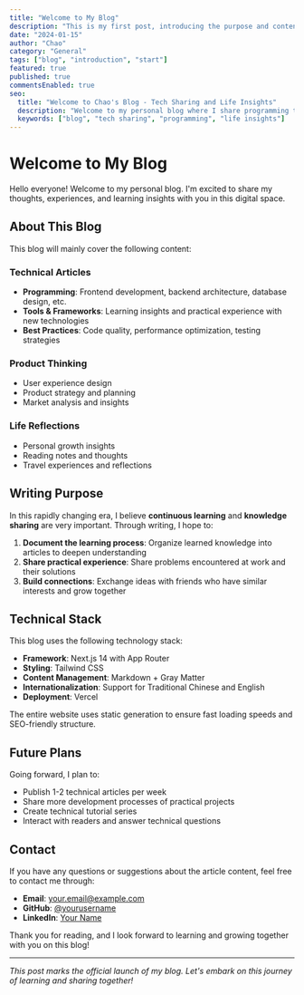 ```yaml
---
title: "Welcome to My Blog"
description: "This is my first post, introducing the purpose and content direction of this blog."
date: "2024-01-15"
author: "Chao"
category: "General"
tags: ["blog", "introduction", "start"]
featured: true
published: true
commentsEnabled: true
seo:
  title: "Welcome to Chao's Blog - Tech Sharing and Life Insights"
  description: "Welcome to my personal blog where I share programming techniques, product design insights, and reflections on life."
  keywords: ["blog", "tech sharing", "programming", "life insights"]
---
```


# Welcome to My Blog

Hello everyone! Welcome to my personal blog. I'm excited to share my thoughts, experiences, and learning insights with you in this digital space.

## About This Blog

This blog will mainly cover the following content:

### Technical Articles
- **Programming**: Frontend development, backend architecture, database design, etc.
- **Tools & Frameworks**: Learning insights and practical experience with new technologies
- **Best Practices**: Code quality, performance optimization, testing strategies

### Product Thinking
- User experience design
- Product strategy and planning
- Market analysis and insights

### Life Reflections
- Personal growth insights
- Reading notes and thoughts
- Travel experiences and reflections

## Writing Purpose

In this rapidly changing era, I believe **continuous learning** and **knowledge sharing** are very important. Through writing, I hope to:

1. **Document the learning process**: Organize learned knowledge into articles to deepen understanding
2. **Share practical experience**: Share problems encountered at work and their solutions
3. **Build connections**: Exchange ideas with friends who have similar interests and grow together

## Technical Stack

This blog uses the following technology stack:

- **Framework**: Next.js 14 with App Router
- **Styling**: Tailwind CSS
- **Content Management**: Markdown + Gray Matter
- **Internationalization**: Support for Traditional Chinese and English
- **Deployment**: Vercel

The entire website uses static generation to ensure fast loading speeds and SEO-friendly structure.

## Future Plans

Going forward, I plan to:

- Publish 1-2 technical articles per week
- Share more development processes of practical projects
- Create technical tutorial series
- Interact with readers and answer technical questions

## Contact

If you have any questions or suggestions about the article content, feel free to contact me through:

- **Email**: your.email@example.com
- **GitHub**: [@yourusername](https://github.com/yourusername)
- **LinkedIn**: [Your Name](https://linkedin.com/in/yourprofile)

Thank you for reading, and I look forward to learning and growing together with you on this blog!

---

*This post marks the official launch of my blog. Let's embark on this journey of learning and sharing together!*

